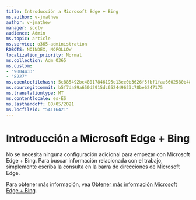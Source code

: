 ```yaml
---
title: Introducción a Microsoft Edge + Bing
ms.author: v-jmathew
author: v-jmathew
manager: scotv
audience: Admin
ms.topic: article
ms.service: o365-administration
ROBOTS: NOINDEX, NOFOLLOW
localization_priority: Normal
ms.collection: Adm_O365
ms.custom:
- "9004433"
- "8227"
ms.openlocfilehash: 5c885492bc48017846195e13ee0b3626f5fbf1faa6602580b487141a6d21df9d
ms.sourcegitcommit: b5f7da89a650d2915dc652449623c78be6247175
ms.translationtype: MT
ms.contentlocale: es-ES
ms.lasthandoff: 08/05/2021
ms.locfileid: "54116421"
---
```

# <a name="get-started-with-microsoft-edge--bing"></a>Introducción a Microsoft Edge + Bing

No se necesita ninguna configuración adicional para empezar con Microsoft Edge + Bing. Para buscar información relacionada con el trabajo, simplemente escriba la consulta en la barra de direcciones de Microsoft Edge.

Para obtener más información, vea [Obtener más información Microsoft Edge + Bing](https://go.microsoft.com/fwlink/?linkid=2152963).
